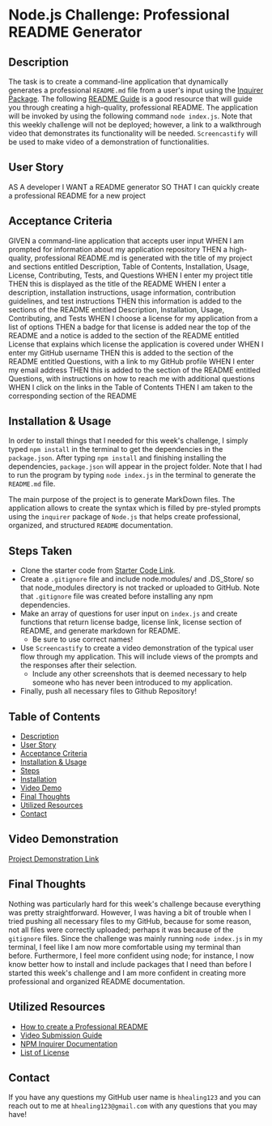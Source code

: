 # Node.js Challenge: Professional README Generator

## Description
The task is to create a command-line application that dynamically generates a professional `README.md` file from a user's input using the [Inquirer Package](https://www.npmjs.com/package/inquirer). The following [README Guide](https://coding-boot-camp.github.io/full-stack/github/professional-readme-guide) is a good resource that will guide you through creating a high-quality, professional README. The application will be invoked by using the following command `node index.js`. Note that this weekly challenge will not be deployed; however, a link to a walkthrough video that demonstrates its functionality will be needed. `Screencastify` will be used to make video of a demonstration of functionalities.

## User Story
AS A developer
I WANT a README generator
SO THAT I can quickly create a professional README for a new project

## Acceptance Criteria
GIVEN a command-line application that accepts user input
WHEN I am prompted for information about my application repository
THEN a high-quality, professional README.md is generated with the title of my project and sections entitled Description, Table of Contents, Installation, Usage, License, Contributing, Tests, and Questions
WHEN I enter my project title
THEN this is displayed as the title of the README
WHEN I enter a description, installation instructions, usage information, contribution guidelines, and test instructions
THEN this information is added to the sections of the README entitled Description, Installation, Usage, Contributing, and Tests
WHEN I choose a license for my application from a list of options
THEN a badge for that license is added near the top of the README and a notice is added to the section of the README entitled License that explains which license the application is covered under
WHEN I enter my GitHub username
THEN this is added to the section of the README entitled Questions, with a link to my GitHub profile
WHEN I enter my email address
THEN this is added to the section of the README entitled Questions, with instructions on how to reach me with additional questions
WHEN I click on the links in the Table of Contents
THEN I am taken to the corresponding section of the README

## Installation & Usage
In order to install things that I needed for this week's challenge, I simply typed `npm install` in the terminal to get the dependencies in the `package.json`. After typing `npm install` and finishing installing the dependencies, `package.json` will appear in the project folder. Note that I had to run the program by typing `node index.js` in the terminal to generate the `README.md` file.

The main purpose of the project is to generate MarkDown files. The application allows to create the syntax which is filled by pre-styled prompts using the `inquirer` package of `Node.js` that helps create professional, organized, and structured `README` documentation.

## Steps Taken
* Clone the starter code from [Starter Code Link](https://github.com/coding-boot-camp/potential-enigma.git).
* Create a `.gitignore` file and include node.modules/ and .DS_Store/ so that node_modules directory is not tracked or uploaded to GitHub. Note that `.gitignore` file was created before installing any npm dependencies.
* Make an array of questions for user input on `index.js` and create functions that return license badge, license link, license section of README, and generate markdown for README.
    * Be sure to use correct names!
* Use `Screencastify` to create a video demonstration of the typical user flow through my application. This will include views of the prompts and the responses after their selection.
    * Include any other screenshots that is deemed necessary to help someone who has never been introduced to my application.
* Finally, push all necessary files to Github Repository!

## Table of Contents
* [Description](#description)
* [User Story](#user-story)
* [Acceptance Criteria](#acceptance-criteria)
* [Installation & Usage](#installation--usage)
* [Steps](#steps-taken)
* [Installation](#installation)
* [Video Demo](#video-demonstration)
* [Final Thoughts](#final-thoughts)
* [Utilized Resources](#utilized-resources)
* [Contact](#contact)

## Video Demonstration 
[Project Demonstration Link](https://user-images.githubusercontent.com/106945679/186050811-527eb2ec-807a-4426-b6e8-1386650da122.mp4)

## Final Thoughts
Nothing was particularly hard for this week's challenge because everything was pretty straightforward. However, I was having a bit of trouble when I tried pushing all necessary files to my GitHub, because for some reason, not all files were correctly uploaded; perhaps it was because of the `gitignore` files. Since the challenge was mainly running `node index.js` in my terminal, I feel like I am now more comfortable using my terminal than before. Furthermore, I feel more confident using node; for instance, I now know better how to install and include packages that I need than before I started this week's challenge and I am more confident in creating more professional and organized README documentation.

## Utilized Resources
* [How to create a Professional README](https://coding-boot-camp.github.io/full-stack/github/professional-readme-guide)
* [Video Submission Guide](https://coding-boot-camp.github.io/full-stack/computer-literacy/video-submission-guide)
* [NPM Inquirer Documentation](https://www.npmjs.com/package/inquirer)
* [List of License](https://docs.github.com/en/repositories/managing-your-repositorys-settings-and-features/customizing-your-repository/licensing-a-repository)

## Contact
If you have any questions my GitHub user name is `hhealing123` and you can reach out to me at `hhealing123@gmail.com` with any questions that you may have!